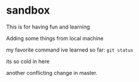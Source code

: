 # sandbox
This is for having fun and learning

Adding some things from local machine

my favorite command ive learned so far: `git status`

its so cold in here

another conflicting change in master.
